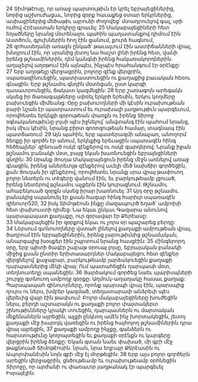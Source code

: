 24 Տիմոթէոսը, որ առաջ պարտութիւն էր կրել եբրայեցիներից, նորից աշխուժացաւ, նորից զօրք հաւաքեց օտար երկրներից, ասիացիներից մեծաթիւ այրուձի ժողովեց՝ մտադրուելով գալ, սրի ուժով Հրէաստան երկիրը գրաւել: 25 Մակաբայեցիների հետ եղածները նրանց մօտենալու պահին պաղատանքով դիմում էին Աստծուն, գլուխներին հող էին ցանում, քուրձ հագնում, 26 զոհասեղանի առաջն ընկած՝ թաւալւում էին աստիճանների վրայ, խնդրում էին, որ սրանից յետոյ նա հաշտ լինի իրենց հետ, վանի իրենց թշնամիներին, դէմ կանգնի իրենց հակառակորդներին. աղաչելով աղօթում էին այնպէս, ինչպէս հրահանգում էր օրէնքը: 27 Երբ աղօթելը վերջացրին, բոլորը զէնք վերցրին, սպառազինուեցին, պատրաստուեցին ու քաղաքից բաւական հեռու գնացին: Երբ թշնամու գնդին մօտեցան, ըստ կարգի դասաւորուեցին, ճակատ կազմեցին: 28 Երբ շառագոյն արեգակն սկսեց իր ճառագայթները սփռել երկրի երեսին, երկու կողմերը բախուեցին միմեանց: Օրը բախուողների մի կէսին ուրախութեան բարի նշան էր պատրաստում եւ ուրախալի յաղթութիւն պարգեւում, որովհետեւ երկնքի զօրութեան փառքն ու իրենց Տիրոջ օգնականութիւնը լոյսի պէս իջնելով՝ անվտանգ էին պահում նրանց, իսկ միւս կէսին, նրանց բիրտ գոռոզութեան համար, տագնապ էին պատճառում: 29 Այն պահին, երբ պատերազմի անաչառ, անողորմ ձեռքը իր գործն էր անում, երկնքից երեւացին սպառազէն հինգ հեծեալներ՝ զինուած ոսկէ զէնքերով ու ոսկէ զարդերով: Նրանք իջան թշնամու բանակի մօտ, բայց եկան խառնուեցին եբրայեցիների գնդին: 30 Սրանք Յուդա Մակաբայեցուն իրենց մէջն առնելով առաջ գնացին, իրենց աներեւոյթ զէնքերով աւելի մեծ նախճիր գործեցին, քան Յուդան իր զէնքերով, որովհետեւ նրանք սրա վրայ թափուող բոլոր նետերն ու տէգերը վանում էին, եւ բարկութեամբ լցուած, իրենց նետերով թշնամու աչքերն էին կուրացնում: Թշնամու ահաբեկուած զօրքն սկսեց իրար խառնուել: 31 Այդ օրը թշնամու բանակից սպանուել էր քսան հազար հինգ հարիւր սպառազէն զինուոր520, 32 իսկ Տիմոթէոսն ինքը մազապուրծ եղած՝ ամբոխի հետ փախուստի դիմեց: Նա եկաւ ընկաւ Գազարա անունով պարսպապատ քաղաքը, ուր զօրավար էր Քերէասը: 33 Մակաբայեցին իր զօրքով եկաւ ու չորս օր պաշարեց բերդը: 34 Ներսում գտնուողները վստահ լինելով քաղաքի ամրութեան վրայ, ծաղրում էին եբրայեցիներին, իրենց չարութիւնից թշնամական, անարգալից խօսքեր էին շպրտում նրանց հասցէին: 35 Հինգերորդ օրը, երբ պիտի ծագէր շաբաթ օրուայ լոյսը, եբրայական բանակի միջից քսան ընտիր երիտասարդներ Մակաբայեցու հետ զէնքեր վերցնելով՝ քաջաբար, բարկութեամբ յարձակուեցին քաղաքի դարպասներից մէկի վրայ: Ում պատահեցին դարպասի մօտ, տեղնուտեղը սպանեցին: 36 Յարձակում գործեց նաեւ պարիսպների շուրջը գտնուող ամբողջ զօրքը: Աղմուկ-աղաղակը հասաւ քաղաք: Պարսպապահ զինուորները, որոնք պարսպի վրայ էին, պարսպից դուրս ու ներս, խմբեր կազմած, տեղատարափ անձրեւի պէս վերեւից վայր էին թափւում: Բոլոր մակաբայեցիները խուժեցին ներս, բերդի աշտարակն ու քաղաքի բոլոր փայտակերտ շինութիւնները կրակի տուեցին, դարպասներն ու մարտական մեքենաներն այրեցին, աչքի ընկնող ամէն ինչ խորտակեցին, յետոյ քաղաքի մէջ խարոյկ վառեցին ու իրենց հայհոյող թշնամիներին դրա վրայ այրեցին, 37 քաղաքի ամբողջ ինչքը, գանձերն ու հարստութիւնը կողոպտեցին եւ քաղաքի օրէնքն ու կարգերը վերցրին իրենց ձեռքը: Եկան գտան նաեւ փախած, մի գբի մէջ թաքնուած Տիմոթէոսին. նրան, նրա եղբայր Քերէասին ու Ապոլոփանէսին նոյն գբի մէջ էլ մորթեցին: 38 Երբ այս բոլոր գործերն արեցին վերջացրին, ցնծութեամբ եւ ուրախութեամբ օրհնեցին Տիրոջը, որ արժանի ու փառաւոր յաղթանակ էր պարգեւել Իսրայէլին:
